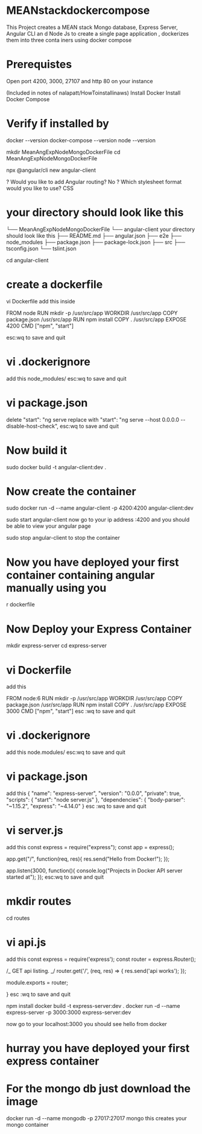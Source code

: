# MEANstackdockercompose

This Project creates a MEAN stack Mongo database, Express Server, Angular CLI an
d Node Js to create a single page application , dockerizes them into three conta
iners using docker compose


# Prerequistes

Open port 4200, 3000, 27107 and http 80 on your instance

(Included in notes of nalapatt/HowToinstallinaws)
Install Docker
Install Docker Compose

# Verify if installed by 
docker --version
docker-compose --version
node --version

mkdir MeanAngExpNodeMongoDockerFile
cd MeanAngExpNodeMongoDockerFile

npx @angular/cli new angular-client

? Would you like to add Angular routing? No
? Which stylesheet format would you like to use? CSS

# your directory should look like this

└── MeanAngExpNodeMongoDockerFile
    └── angular-client
    your directory should look like this
        ├── README.md
        ├── angular.json
        ├── e2e
        ├── node_modules
        ├── package.json
        ├── package-lock.json
        ├── src
        ├── tsconfig.json
        └── tslint.json
        
        
 cd angular-client
 # create a dockerfile
 
 vi Dockerfile
 add this inside
 
FROM node
RUN mkdir -p /usr/src/app
WORKDIR /usr/src/app
COPY package.json /usr/src/app
RUN  npm install
COPY . /usr/src/app
EXPOSE 4200
CMD ["npm", "start"] 


esc:wq to save and quit

# vi .dockerignore
add this
node_modules/
esc:wq to save and quit

# vi package.json
delete "start": "ng serve 
replace with    "start": "ng serve --host 0.0.0.0  --disable-host-check",
esc:wq to save and quit
 
# Now build it
sudo docker build -t angular-client:dev .

# Now create the container
sudo docker run -d --name angular-client -p 4200:4200 angular-client:dev

sudo start angular-client
now go to your ip address :4200 and you should be able to view your angular page

sudo stop angular-client to stop the container

# Now you have deployed your first container containing angular manually using you
r dockerfile

# Now Deploy your Express Container

mkdir express-server
cd  express-server

# vi Dockerfile
add this

FROM node:6
RUN mkdir -p /usr/src/app
WORKDIR /usr/src/app
COPY package.json /usr/src/app
RUN npm install
COPY . /usr/src/app
EXPOSE 3000
CMD ["npm", "start"]
esc :wq to save and quit

# vi .dockerignore
add this
node.modules/
esc:wq to save and quit 

# vi package.json
add this
{
  "name": "express-server",
  "version": "0.0.0",
  "private": true,
  "scripts": {
    "start": "node server.js"
  },
  "dependencies": {
    "body-parser": "~1.15.2",
    "express": "~4.14.0"
  }
  esc :wq to save and quit
  
 # vi server.js
  add this
  const express = require("express");
 const app  = express();
  
 app.get("/", function(req, res){
     res.send("Hello from Docker!");
 });

 app.listen(3000, function(){
     console.log("Projects in Docker API server started at");
 });
esc:wq to save and quit

# mkdir routes
cd routes
# vi api.js
add this
const express = require('express');
const router = express.Router();

/_ GET api listing. _/
router.get('/', (req, res) => {
    res.send('api works');
});

module.exports = router;

}
esc :wq to save and quit

npm install
docker build -t express-server:dev .
docker run -d --name express-server -p 3000:3000 express-server:dev

now go to your localhost:3000 you should see hello from docker

# hurray you have deployed your first express container

# For the mongo db just download the image
docker run -d --name mongodb -p 27017:27017 mongo
this creates your mongo container

